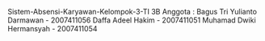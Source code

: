 Sistem-Absensi-Karyawan-Kelompok-3-TI 3B
Anggota : 
Bagus Tri Yulianto Darmawan - 2007411056
Daffa Adeel Hakim - 2007411051
Muhamad Dwiki Hermansyah - 2007411054
